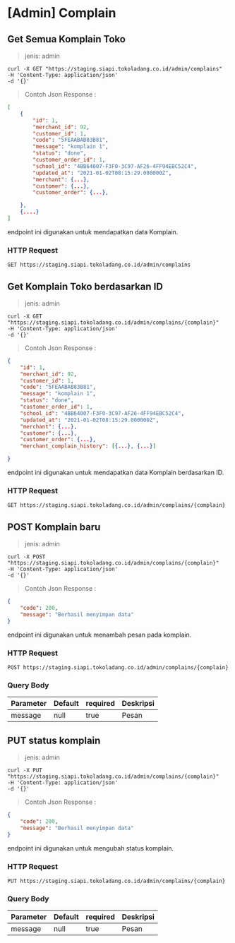 # [Admin] Complain

## Get Semua Komplain Toko

> jenis: admin

```shell
curl -X GET "https://staging.siapi.tokoladang.co.id/admin/complains"
-H 'Content-Type: application/json'
-d '{}'
```
> Contoh Json Response :

```json
[
    {
        "id": 1,
        "merchant_id": 92,
        "customer_id": 1,
        "code": "5FEAABAB83B81",
        "message": "komplain 1",
        "status": "done",
        "customer_order_id": 1,
        "school_id": "4BB64007-F3F0-3C97-AF26-4FF94EBC52C4",
        "updated_at": "2021-01-02T08:15:29.000000Z",
        "merchant": {...},
        "customer": {...},
        "customer_order": {...},

    },
    {....}
]
```

endpoint ini digunakan untuk mendapatkan data Komplain.

### HTTP Request

`GET https://staging.siapi.tokoladang.co.id/admin/complains`

## Get Komplain Toko berdasarkan ID

> jenis: admin

```shell
curl -X GET "https://staging.siapi.tokoladang.co.id/admin/complains/{complain}"
-H 'Content-Type: application/json'
-d '{}'
```
> Contoh Json Response :

```json
{
    "id": 1,
    "merchant_id": 92,
    "customer_id": 1,
    "code": "5FEAABAB83B81",
    "message": "komplain 1",
    "status": "done",
    "customer_order_id": 1,
    "school_id": "4BB64007-F3F0-3C97-AF26-4FF94EBC52C4",
    "updated_at": "2021-01-02T08:15:29.000000Z",
    "merchant": {...},
    "customer": {...},
    "customer_order": {...},
    "merchant_complain_history": [{...}, {...}]

}
```

endpoint ini digunakan untuk mendapatkan data Komplain berdasarkan ID.

### HTTP Request

`GET https://staging.siapi.tokoladang.co.id/admin/complains/{complain}`

## POST Komplain baru

> jenis: admin

```shell
curl -X POST "https://staging.siapi.tokoladang.co.id/admin/complains/{complain}"
-H 'Content-Type: application/json'
-d '{}'
```
> Contoh Json Response :

```json
{
    "code": 200,
    "message": "Berhasil menyimpan data"
}
```

endpoint ini digunakan untuk menambah pesan pada komplain.

### HTTP Request

`POST https://staging.siapi.tokoladang.co.id/admin/complains/{complain}`

### Query Body

Parameter | Default | required | Deskripsi
--------- | ------- | -------- | -----------
message | null | true | Pesan

## PUT status komplain

> jenis: admin

```shell
curl -X PUT "https://staging.siapi.tokoladang.co.id/admin/complains/{complain}"
-H 'Content-Type: application/json'
-d '{}'
```
> Contoh Json Response :

```json
{
    "code": 200,
    "message": "Berhasil menyimpan data"
}
```

endpoint ini digunakan untuk mengubah status komplain.

### HTTP Request

`PUT https://staging.siapi.tokoladang.co.id/admin/complains/{complain}`

### Query Body

Parameter | Default | required | Deskripsi
--------- | ------- | -------- | -----------
message | null | true | Pesan